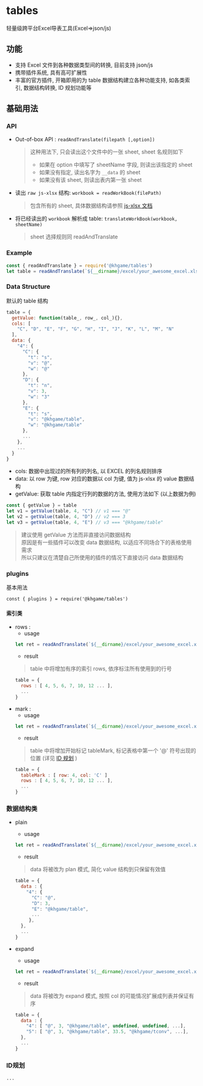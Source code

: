 # tables

轻量级跨平台Excel导表工具(Excel=>json/js)

## 功能

- 支持 Excel 文件到各种数据类型间的转换, 目前支持 json/js
- 携带插件系统, 具有高可扩展性
- 丰富的官方插件, 开箱即用的为 table 数据结构建立各种功能支持, 如各类索引, 数据结构转换, ID 规划功能等

## 基础用法

### API

- Out-of-box API : `readAndTranslate(filepath [,option])`
    > 这种用法下, 只会读出这个文件中的一张 sheet, sheet 名规则如下  
    > - 如果在 option 中填写了 sheetName 字段, 则读出该指定的 sheet  
    > - 如果没有指定, 读出名字为 `__data` 的 sheet
    > - 如果没有该 sheet, 则读出表内第一张 sheet
- 读出 `raw js-xlsx` 结构: `workbook = readWorkBook(filePath)`
    > 包含所有的 sheet, 具体数据结构请参照 [js-xlsx 文档](https://www.npmjs.com/package/js-xlsx)
- 将已经读出的 `workbook` 解析成 table: `translateWorkBook(workbook, sheetName)`
    > sheet 选择规则同 readAndTranslate

### Example

```js
const { readAndTranslate } = require('@khgame/tables')
let table = readAndTranslate(`${__dirname}/excel/your_awesome_excel.xlsx`)
```

### Data Structure

默认的 table 结构
```js
table = {
  getValue: function(table_, row_, col_){},
  cols: [
    "C", "D", "E", "F", "G", "H", "I", "J", "K", "L", "M", "N"
  ],
  data: {
    "4": {
      "C": {
        "t": "s",
        "v": "@",
        "w": "@"
      },
      "D": {
        "t": "n",
        "v": 3,
        "w": "3"
      },
      "E": {
        "t": "s",
        "v": "@khgame/table",
        "w": "@khgame/table"
      },
      ...
    },
    ...
  }  
}
```

- cols: 数据中出现过的所有列的列名, 以 EXCEL 的列名规则排序
- data: 以 row 为键, row 对应的数据以 col 为键, 值为 js-xlsx 的 value 数据结构
- getValue: 获取 table 内指定行列的数据的方法, 使用方法如下 (以上数据为例)

```js
const { getValue } = table
let v1 = getValue(table, 4, "C") // v1 === "@"
let v2 = getValue(table, 4, "D") // v2 === 3
let v3 = getValue(table, 4, "E") // v3 === "@khgame/table"
```

> 建议使用 getValue 方法而非直接访问数据结构  
> 原因是有一些插件可以改变 data 数据结构, 以适应不同场合下的表格使用需求  
> 所以只建议在清楚自己所使用的插件的情况下直接访问 data 数据结构

### plugins

基本用法

`const { plugins } = require('@khgame/tables')`

#### 索引类

- rows : 
    - usage
    ```js
    let ret = readAndTranslate(`${__dirname}/excel/your_awesome_excel.xlsx`, { plugins: [ Plugins.rows ] })
    ```
    - result  
    > table 中将增加有序的索引 rows, 依序标注所有使用到的行号
    ```js
    table = {
      rows : [ 4, 5, 6, 7, 10, 12 ... ],
      ...
    }
    ```
- mark : 
    - usage
    ```js
    let ret = readAndTranslate(`${__dirname}/excel/your_awesome_excel.xlsx`, { plugins: [ Plugins.mark ] })
    ```
    - result  
    > table 中将增加开始标记 tableMark, 标记表格中第一个 '@' 符号出现的位置 (详见 [ID 规划](###ID规划) )
    ```js
    table = {
      tableMark : [ row: 4, col: 'C' ] 
      rows : [ 4, 5, 6, 7, 10, 12 ... ],
      ...
    }
    ```
    
### 数据结构类

- plain
    - usage
    ```js
    let ret = readAndTranslate(`${__dirname}/excel/your_awesome_excel.xlsx`, { plugins: [ Plugins.plain ] })
    ```
    - result
    > data 将被改为 plan 模式, 简化 value 结构到只保留有效值
    ```js
    table = {
      data : {
        "4": {  
          "C": "@",
          "D": 3,
          "E": "@khgame/table",
          ...
         },
      },
      ...
    }
    ```

- expand 
    - usage
    ```js
    let ret = readAndTranslate(`${__dirname}/excel/your_awesome_excel.xlsx`, { plugins: [ Plugins.expand ] })
    ```
    - result
    > data 将被改为 expand 模式, 按照 col 的可能情况扩展成列表并保证有序
    ```js
    table = {
      data : {
        "4": [ "@", 3, "@khgame/table", undefined, undefined, ...],
        "5": [ "@", 3, "@khgame/table", 33.5, "@khgame/tconv", ...],
      },
      ...
    }
    ```   

### ID规划

    ...
